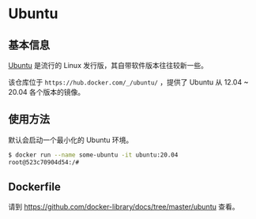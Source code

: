 # Ubuntu

## 基本信息

[Ubuntu](https://en.wikipedia.org/wiki/Ubuntu) 是流行的 Linux 发行版，其自带软件版本往往较新一些。

该仓库位于 `https://hub.docker.com/_/ubuntu/` ，提供了 Ubuntu 从 12.04 \~ 20.04 各个版本的镜像。

## 使用方法

默认会启动一个最小化的 Ubuntu 环境。

```bash
$ docker run --name some-ubuntu -it ubuntu:20.04
root@523c70904d54:/#
```

## Dockerfile

请到 https://github.com/docker-library/docs/tree/master/ubuntu 查看。
